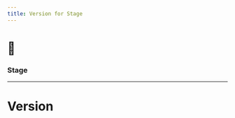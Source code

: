 ```yaml
---
title: Version for Stage
---
```


<!-- .slide: data-background="#ffffff" -->

# 🦄

### Stage

---

# Version

